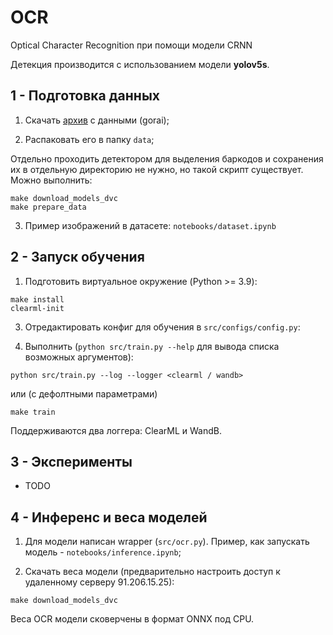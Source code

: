 # OCR

Optical Character Recognition при помощи модели CRNN

Детекция производится с использованием модели **yolov5s**.

## 1 - Подготовка данных

1. Скачать [архив](https://disk.yandex.ru/d/nk-h0vv20EZvzg) с данными (gorai);


2. Распаковать его в папку `data`;

Отдельно проходить детектором для выделения баркодов и сохранения их в отдельную директорию не нужно, но такой скрипт существует. Можно выполнить:

```
make download_models_dvc
make prepare_data
```

3. Пример изображений в датасете: `notebooks/dataset.ipynb`

## 2 - Запуск обучения

1. Подготовить виртуальное окружение (Python >= 3.9):


```commandline
make install
clearml-init
```

3. Отредактировать конфиг для обучения в `src/configs/config.py`:


4. Выполнить (`python src/train.py --help` для вывода списка возможных аргументов):

```commandline
python src/train.py --log --logger <clearml / wandb>
```

или (с дефолтными параметрами)

```commandline
make train
```

Поддерживаются два логгера: ClearML и WandB.


## 3 - Эксперименты

-  TODO

## 4 - Инференс и веса моделей

1. Для модели написан wrapper (`src/ocr.py`). Пример, как запускать модель - `notebooks/inference.ipynb`;

2. Скачать веса модели (предварительно настроить доступ к удаленному серверу 91.206.15.25):

```commandline
make download_models_dvc
```

Веса OCR модели сковерчены в формат ONNX под CPU.

